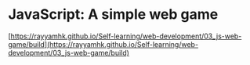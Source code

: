 # JavaScript: A simple web game
[https://rayyamhk.github.io/Self-learning/web-development/03_js-web-game/build](https://rayyamhk.github.io/Self-learning/web-development/03_js-web-game/build)